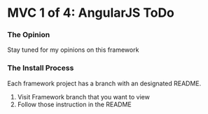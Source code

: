 # MVC 1 of 4: AngularJS ToDo 

### The Opinion
Stay tuned for my opinions on this framework

### The Install Process 
Each framework project has a branch with an designated README.

1. Visit Framework branch that you want to view
2. Follow those instruction in the README





